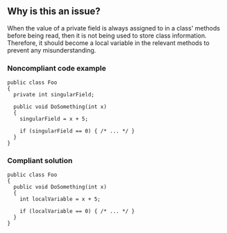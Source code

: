 ## Why is this an issue?
 
When the value of a private field is always assigned to in a class' methods before being read, then it is not being used to store class information. Therefore, it should become a local variable in the relevant methods to prevent any misunderstanding.
 
### Noncompliant code example

    public class Foo
    {
      private int singularField;
    
      public void DoSomething(int x)
      {
        singularField = x + 5;
    
        if (singularField == 0) { /* ... */ }
      }
    }

### Compliant solution

    public class Foo
    {
      public void DoSomething(int x)
      {
        int localVariable = x + 5;
    
        if (localVariable == 0) { /* ... */ }
      }
    }